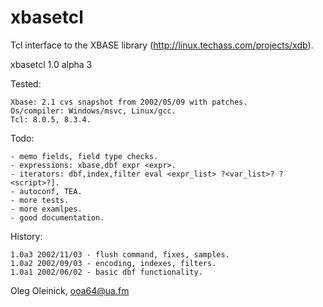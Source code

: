 # xbasetcl

Tcl interface to the XBASE library (http://linux.techass.com/projects/xdb).

xbasetcl 1.0 alpha 3

Tested: 

    Xbase: 2.1 cvs snapshot from 2002/05/09 with patches.
    Os/compiler: Windows/msvc, Linux/gcc.
    Tcl: 8.0.5, 8.3.4.

Todo:

    - memo fields, field type checks.
    - expressions: xbase,dbf expr <expr>.
    - iterators: dbf,index,filter eval <expr_list> ?<var_list>? ?<script>?].
    - autoconf, TEA.
    - more tests.
    - more examlpes.
    - good documentation.

History:

    1.0a3 2002/11/03 - flush command, fixes, samples.
    1.0a2 2002/09/03 - encoding, indexes, filters.
    1.0a1 2002/06/02 - basic dbf functionality.

Oleg Oleinick, ooa64@ua.fm
